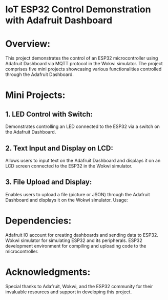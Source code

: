 # IoT ESP32 Control Demonstration with Adafruit Dashboard
# Overview:
This project demonstrates the control of an ESP32 microcontroller using Adafruit Dashboard via MQTT protocol in the Wokwi simulator. The project comprises five mini projects showcasing various functionalities controlled through the Adafruit Dashboard.

# Mini Projects:
## 1. LED Control with Switch:
Demonstrates controlling an LED connected to the ESP32 via a switch on the Adafruit Dashboard.

## 2. Text Input and Display on LCD:
Allows users to input text on the Adafruit Dashboard and displays it on an LCD screen connected to the ESP32 in the Wokwi simulator.

## 3. File Upload and Display:
Enables users to upload a file (picture or JSON) through the Adafruit Dashboard and displays it on the Wokwi simulator.
Usage:


# Dependencies:
Adafruit IO account for creating dashboards and sending data to ESP32.
Wokwi simulator for simulating ESP32 and its peripherals.
ESP32 development environment for compiling and uploading code to the microcontroller.

# Acknowledgments:
Special thanks to Adafruit, Wokwi, and the ESP32 community for their invaluable resources and support in developing this project.
